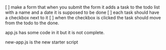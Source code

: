 [ ] make a form that when you submit the form it adds a task to the todo list with a name and a date it is supposed to be done
[ ] each task should have a checkbox next to it
[ ] when the checkbox is clicked the task should move from the todo to the done.


app.js has some code in it but it is not complete.

new-app.js is the new starter script
